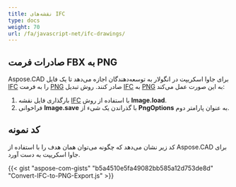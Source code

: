 ```yaml
---
title: نقشه‌های IFC
type: docs
weight: 70
url: /fa/javascript-net/ifc-drawings/
---
```


## **صادرات فرمت FBX به PNG**

Aspose.CAD برای جاوا اسکریپت در انگولار به توسعه‌دهندگان اجازه می‌دهد تا یک فایل [IFC](https://docs.fileformat.com/cad/ifc/) را به فرمت [PNG](https://docs.fileformat.com/image/png/) صادر کنند. 
روش تبدیل [IFC](https://docs.fileformat.com/cad/ifc/) به [PNG](https://docs.fileformat.com/image/png/) به این صورت عمل می‌کند:

1. بارگذاری فایل نقشه [IFC](https://docs.fileformat.com/cad/ifc/) با استفاده از روش **Image.load**.
1. فراخوانی **Image.save** با گذراندن یک شیء از **PngOptions** به عنوان پارامتر دوم.

## کد نمونه

کد زیر نشان می‌دهد که چگونه می‌توان همان هدف را با استفاده از Aspose.CAD برای جاوا اسکریپت به دست آورد.

{{< gist "aspose-com-gists" "b5a4510e5fa49082bb585a12d753de8d" "Convert-IFC-to-PNG-Export.js" >}}
